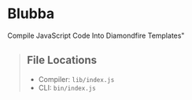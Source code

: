 # Blubba

Compile JavaScript Code Into Diamondfire Templates"

> ## File Locations
>
> - Compiler: `lib/index.js`
> - CLI: `bin/index.js`
